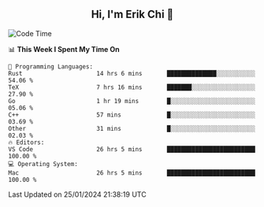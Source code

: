 <h2 align="center"> Hi, I'm Erik Chi 👋 </h2>

<table>
    
<!--START_SECTION:waka-->
![Code Time](http://img.shields.io/badge/Code%20Time-2%2C657%20hrs%2027%20mins-blue)

📊 **This Week I Spent My Time On** 

```text
💬 Programming Languages: 
Rust                     14 hrs 6 mins       ██████████████░░░░░░░░░░░   54.06 % 
TeX                      7 hrs 16 mins       ███████░░░░░░░░░░░░░░░░░░   27.90 % 
Go                       1 hr 19 mins        █░░░░░░░░░░░░░░░░░░░░░░░░   05.06 % 
C++                      57 mins             █░░░░░░░░░░░░░░░░░░░░░░░░   03.69 % 
Other                    31 mins             █░░░░░░░░░░░░░░░░░░░░░░░░   02.03 % 
🔥 Editors: 
VS Code                  26 hrs 5 mins       █████████████████████████   100.00 % 
💻 Operating System: 
Mac                      26 hrs 5 mins       █████████████████████████   100.00 % 
```

 Last Updated on 25/01/2024 21:38:19 UTC
<!--END_SECTION:waka-->
</td></tr>
</table>